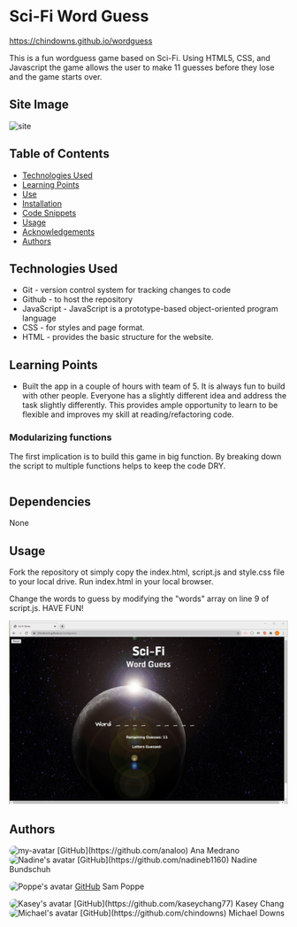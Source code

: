 # Sci-Fi Word Guess
https://chindowns.github.io/wordguess

This is a fun wordguess game based on Sci-Fi.  Using HTML5, CSS, and Javascript the game allows the user to make 11 guesses before they lose and the game starts over.

## Site Image
![site](public/assets/images/screenshots/applications-tracked.jpg)

## Table of Contents

- [Technologies Used](#Technologies-Used)
- [Learning Points](#Learning-Points)
- [Use](#Use)
- [Installation](#Installation)
- [Code Snippets](#Code-Snippets)
- [Usage](#Usage)
- [Acknowledgements](#Acknoledgements)
- [Authors](#Authors)

## Technologies Used
- Git - version control system for tracking changes to code
- Github - to host the repository
- JavaScript - JavaScript is a prototype-based object-oriented program language 
- CSS - for styles and page format.
- HTML - provides the basic structure for the website.

## Learning Points
- Built the app in a couple of hours with team of 5.  It is always fun to build with other people.  Everyone has a slightly different idea and address the task slightly differently.  This provides ample opportunity to learn to be flexible and improves my skill at reading/refactoring code.

### Modularizing functions
The first implication is to build this game in big function.  By breaking down the script to multiple functions helps to keep the code DRY.

```

```

## Dependencies
None

## Usage
Fork the repository ot simply copy the index.html, script.js and style.css file to your local drive. Run index.html in your local browser.

Change the words to guess by modifying the "words" array on line 9 of script.js.  HAVE FUN!


![Site](assets/images/SciFi-WordGuess-Screenshot.jpg)

## Authors
<img src='https://avatars3.githubusercontent.com/u/8609011?v=4' alt = "my-avatar" style = "width: 40px; border-radius: 15px;"/>    
[GitHub](https://github.com/analoo) Ana Medrano 

<img src="https://avatars0.githubusercontent.com/u/23265256?v=4" alt = "Nadine's avatar" style = "width: 40px; border-radius: 15px;"/>  
[GitHub](https://github.com/nadineb1160) Nadine Bundschuh

<img src="https://avatars1.githubusercontent.com/u/60407759?v=4" alt = "Poppe's avatar" style = "width: 40px; border-radius: 15px;"/>   [GitHub](https://github.com/PopSizzle) Sam Poppe   

<img src="https://avatars2.githubusercontent.com/u/15042541?v=4" alt = "Kasey's avatar" style = "width: 40px; border-radius: 15px;"/>
[GitHub](https://github.com/kaseychang77) Kasey Chang

<img src="https://avatars3.githubusercontent.com/u/61262454?v=4" alt = "Michael's avatar" style = "width: 40px; border-radius: 15px;"/>   
[GitHub](https://github.com/chindowns) Michael Downs 

